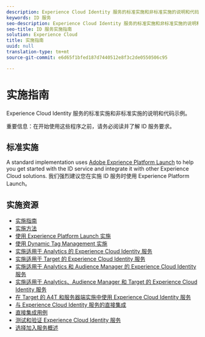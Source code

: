 ```yaml
---
description: Experience Cloud Identity 服务的标准实施和非标准实施的说明和代码示例。
keywords: ID 服务
seo-description: Experience Cloud Identity 服务的标准实施和非标准实施的说明和代码示例。
seo-title: ID 服务实施指南
solution: Experience Cloud
title: 实施指南
uuid: null
translation-type: tm+mt
source-git-commit: e6d65f1bfed187d7440512e8f3c2de0550506c95

---
```



# 实施指南

Experience Cloud Identity 服务的标准实施和非标准实施的说明和代码示例。

重要信息：在开始使用这些程序之前，请务必阅读并了解 ID 服务要求。

## 标准实施

A standard implementation uses [Adobe Exprience Platform Launch](https://docs.adobelaunch.com/) to help you get started with the ID service and integrate it with other Experience Cloud solutions. 我们强烈建议您在实施 ID 服务时使用 Experience Platform Launch。

## 实施资源

* [实施指南](implementation-guides.md)
* [实施方法](implementation-methods.md)
* [使用 Experience Platform Launch 实施](ecid-implement-with-launch.md)
* [使用 Dynamic Tag Management 实施](standard.md)
* [实施适用于 Analytics 的 Experience Cloud Identity 服务](setup-analytics.md)
* [实施适用于 Target 的 Experience Cloud Identity 服务](setup-target.md)
* [实施适用于 Analytics 和 Audience Manager 的 Experience Cloud Identity 服务](setup-aam-analytics.md)
* [实施适用于 Analytics、Audience Manager 和 Target 的 Experience Cloud Identity 服务](setup-aam-analytics-target.md)
* [在 Target 的 A4T 和服务器端实施中使用 Experience Cloud Identity 服务](ecid-a4t-target.md)
* [与 Experience Cloud Identity 服务的直接集成](direct-integration.md)
* [直接集成用例](direct-integration-examples.md)
* [测试和验证 Experience Cloud Identity 服务](test-verify.md)
* [选择加入服务概述](opt-in-service/optin-overview.md)
